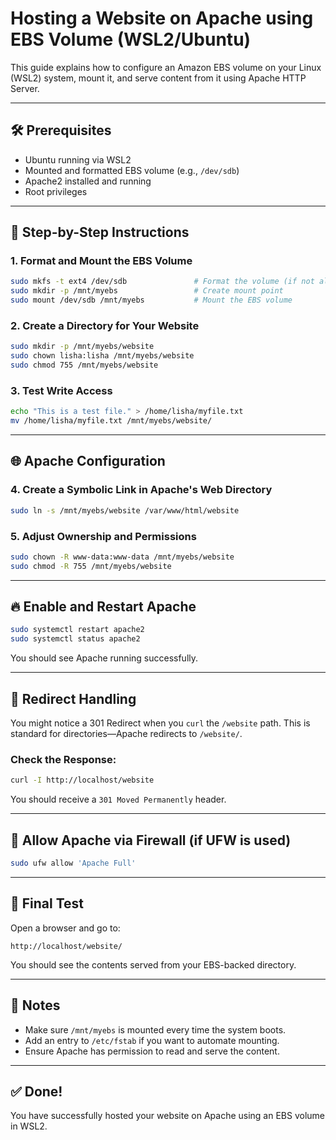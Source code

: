 
# Hosting a Website on Apache using EBS Volume (WSL2/Ubuntu)

This guide explains how to configure an Amazon EBS volume on your Linux (WSL2) system, mount it, and serve content from it using Apache HTTP Server.

---

## 🛠 Prerequisites

- Ubuntu running via WSL2
- Mounted and formatted EBS volume (e.g., `/dev/sdb`)
- Apache2 installed and running
- Root privileges

---

## 📁 Step-by-Step Instructions

### 1. Format and Mount the EBS Volume

```bash
sudo mkfs -t ext4 /dev/sdb               # Format the volume (if not already formatted)
sudo mkdir -p /mnt/myebs                 # Create mount point
sudo mount /dev/sdb /mnt/myebs           # Mount the EBS volume
```

### 2. Create a Directory for Your Website

```bash
sudo mkdir -p /mnt/myebs/website
sudo chown lisha:lisha /mnt/myebs/website
sudo chmod 755 /mnt/myebs/website
```

### 3. Test Write Access

```bash
echo "This is a test file." > /home/lisha/myfile.txt
mv /home/lisha/myfile.txt /mnt/myebs/website/
```

---

## 🌐 Apache Configuration

### 4. Create a Symbolic Link in Apache's Web Directory

```bash
sudo ln -s /mnt/myebs/website /var/www/html/website
```

### 5. Adjust Ownership and Permissions

```bash
sudo chown -R www-data:www-data /mnt/myebs/website
sudo chmod -R 755 /mnt/myebs/website
```

---

## 🔥 Enable and Restart Apache

```bash
sudo systemctl restart apache2
sudo systemctl status apache2
```

You should see Apache running successfully.

---

## 🔁 Redirect Handling

You might notice a 301 Redirect when you `curl` the `/website` path. This is standard for directories—Apache redirects to `/website/`.

### Check the Response:

```bash
curl -I http://localhost/website
```

You should receive a `301 Moved Permanently` header.

---

## 🔐 Allow Apache via Firewall (if UFW is used)

```bash
sudo ufw allow 'Apache Full'
```

---

## 🛜 Final Test

Open a browser and go to:

```
http://localhost/website/
```

You should see the contents served from your EBS-backed directory.

---

## 📌 Notes

- Make sure `/mnt/myebs` is mounted every time the system boots.
- Add an entry to `/etc/fstab` if you want to automate mounting.
- Ensure Apache has permission to read and serve the content.

---

## ✅ Done!

You have successfully hosted your website on Apache using an EBS volume in WSL2.

